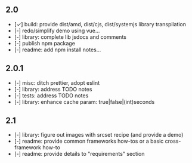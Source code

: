 ## 2.0
* [✓] build: provide dist/amd, dist/cjs, dist/systemjs library transpilation
* [-] redo/simplify demo using vue...
* [-] library: complete lib jsdocs and comments
* [-] publish npm package
* [-] readme: add npm install notes...

## 2.0.1
* [-] misc: ditch prettier, adopt eslint
* [-] library: address TODO notes
* [-] tests: address TODO notes
* [-] library: enhance cache param: true|false|(int)seconds

## 2.1
* [-] library: figure out images with srcset recipe (and provide a demo)
* [-] readme: provide common frameworks how-tos or a basic cross-framework how-to
* [-] readme: provide details to "requirements" section
